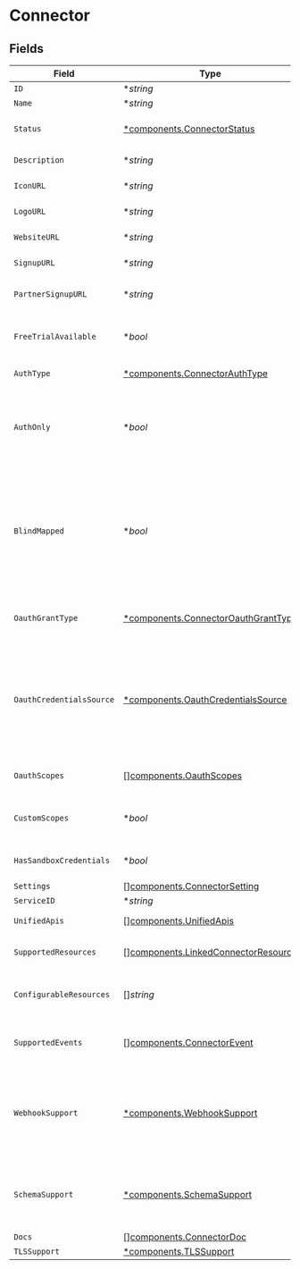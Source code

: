 # Connector


## Fields

| Field                                                                                                                                                                                                                                     | Type                                                                                                                                                                                                                                      | Required                                                                                                                                                                                                                                  | Description                                                                                                                                                                                                                               | Example                                                                                                                                                                                                                                   |
| ----------------------------------------------------------------------------------------------------------------------------------------------------------------------------------------------------------------------------------------- | ----------------------------------------------------------------------------------------------------------------------------------------------------------------------------------------------------------------------------------------- | ----------------------------------------------------------------------------------------------------------------------------------------------------------------------------------------------------------------------------------------- | ----------------------------------------------------------------------------------------------------------------------------------------------------------------------------------------------------------------------------------------- | ----------------------------------------------------------------------------------------------------------------------------------------------------------------------------------------------------------------------------------------- |
| `ID`                                                                                                                                                                                                                                      | **string*                                                                                                                                                                                                                                 | :heavy_minus_sign:                                                                                                                                                                                                                        | ID of the connector.                                                                                                                                                                                                                      | crm+salesforce                                                                                                                                                                                                                            |
| `Name`                                                                                                                                                                                                                                    | **string*                                                                                                                                                                                                                                 | :heavy_minus_sign:                                                                                                                                                                                                                        | Name of the connector.                                                                                                                                                                                                                    | Salesforce                                                                                                                                                                                                                                |
| `Status`                                                                                                                                                                                                                                  | [*components.ConnectorStatus](../../models/components/connectorstatus.md)                                                                                                                                                                 | :heavy_minus_sign:                                                                                                                                                                                                                        | Status of the connector. Connectors with status live or beta are callable.                                                                                                                                                                |                                                                                                                                                                                                                                           |
| `Description`                                                                                                                                                                                                                             | **string*                                                                                                                                                                                                                                 | :heavy_minus_sign:                                                                                                                                                                                                                        | A description of the object.                                                                                                                                                                                                              | A description                                                                                                                                                                                                                             |
| `IconURL`                                                                                                                                                                                                                                 | **string*                                                                                                                                                                                                                                 | :heavy_minus_sign:                                                                                                                                                                                                                        | Link to a small square icon for the connector.                                                                                                                                                                                            | https://res.cloudinary.com/apideck/image/upload/v1529456047/catalog/salesforce/icon128x128.png                                                                                                                                            |
| `LogoURL`                                                                                                                                                                                                                                 | **string*                                                                                                                                                                                                                                 | :heavy_minus_sign:                                                                                                                                                                                                                        | Link to the full logo for the connector.                                                                                                                                                                                                  | https://c1.sfdcstatic.com/content/dam/web/en_us/www/images/home/logo-salesforce-m.svg                                                                                                                                                     |
| `WebsiteURL`                                                                                                                                                                                                                              | **string*                                                                                                                                                                                                                                 | :heavy_minus_sign:                                                                                                                                                                                                                        | Link to the connector's website.                                                                                                                                                                                                          | https://www.salesforce.com                                                                                                                                                                                                                |
| `SignupURL`                                                                                                                                                                                                                               | **string*                                                                                                                                                                                                                                 | :heavy_minus_sign:                                                                                                                                                                                                                        | Link to the connector's signup page.                                                                                                                                                                                                      | https://www.salesforce.com/signup                                                                                                                                                                                                         |
| `PartnerSignupURL`                                                                                                                                                                                                                        | **string*                                                                                                                                                                                                                                 | :heavy_minus_sign:                                                                                                                                                                                                                        | Link to the connector's partner program signup page.                                                                                                                                                                                      | https://www.salesforce.com/partners                                                                                                                                                                                                       |
| `FreeTrialAvailable`                                                                                                                                                                                                                      | **bool*                                                                                                                                                                                                                                   | :heavy_minus_sign:                                                                                                                                                                                                                        | Set to `true` when the connector offers a free trial. Use `signup_url` to sign up for a free trial                                                                                                                                        |                                                                                                                                                                                                                                           |
| `AuthType`                                                                                                                                                                                                                                | [*components.ConnectorAuthType](../../models/components/connectorauthtype.md)                                                                                                                                                             | :heavy_minus_sign:                                                                                                                                                                                                                        | Type of authorization used by the connector                                                                                                                                                                                               | oauth2                                                                                                                                                                                                                                    |
| `AuthOnly`                                                                                                                                                                                                                                | **bool*                                                                                                                                                                                                                                   | :heavy_minus_sign:                                                                                                                                                                                                                        | Indicates whether a connector only supports authentication. In this case the connector is not mapped to a Unified API, but can be used with the Proxy API                                                                                 | true                                                                                                                                                                                                                                      |
| `BlindMapped`                                                                                                                                                                                                                             | **bool*                                                                                                                                                                                                                                   | :heavy_minus_sign:                                                                                                                                                                                                                        | Set to `true` when connector was implemented from downstream docs only and without API access. This state indicates that integration will require Apideck support, and access to downstream API to validate mapping quality.              | true                                                                                                                                                                                                                                      |
| `OauthGrantType`                                                                                                                                                                                                                          | [*components.ConnectorOauthGrantType](../../models/components/connectoroauthgranttype.md)                                                                                                                                                 | :heavy_minus_sign:                                                                                                                                                                                                                        | OAuth grant type used by the connector. More info: https://oauth.net/2/grant-types                                                                                                                                                        | authorization_code                                                                                                                                                                                                                        |
| `OauthCredentialsSource`                                                                                                                                                                                                                  | [*components.OauthCredentialsSource](../../models/components/oauthcredentialssource.md)                                                                                                                                                   | :heavy_minus_sign:                                                                                                                                                                                                                        | Location of the OAuth client credentials. For most connectors the OAuth client credentials are stored on integration and managed by the application owner. For others they are stored on connection and managed by the consumer in Vault. | integration                                                                                                                                                                                                                               |
| `OauthScopes`                                                                                                                                                                                                                             | [][components.OauthScopes](../../models/components/oauthscopes.md)                                                                                                                                                                        | :heavy_minus_sign:                                                                                                                                                                                                                        | List of OAuth Scopes available for this connector.                                                                                                                                                                                        |                                                                                                                                                                                                                                           |
| `CustomScopes`                                                                                                                                                                                                                            | **bool*                                                                                                                                                                                                                                   | :heavy_minus_sign:                                                                                                                                                                                                                        | Set to `true` when connector allows the definition of custom scopes.                                                                                                                                                                      | true                                                                                                                                                                                                                                      |
| `HasSandboxCredentials`                                                                                                                                                                                                                   | **bool*                                                                                                                                                                                                                                   | :heavy_minus_sign:                                                                                                                                                                                                                        | Indicates whether Apideck Sandbox OAuth credentials are available.                                                                                                                                                                        | true                                                                                                                                                                                                                                      |
| `Settings`                                                                                                                                                                                                                                | [][components.ConnectorSetting](../../models/components/connectorsetting.md)                                                                                                                                                              | :heavy_minus_sign:                                                                                                                                                                                                                        | N/A                                                                                                                                                                                                                                       |                                                                                                                                                                                                                                           |
| `ServiceID`                                                                                                                                                                                                                               | **string*                                                                                                                                                                                                                                 | :heavy_minus_sign:                                                                                                                                                                                                                        | Service provider identifier                                                                                                                                                                                                               | close                                                                                                                                                                                                                                     |
| `UnifiedApis`                                                                                                                                                                                                                             | [][components.UnifiedApis](../../models/components/unifiedapis.md)                                                                                                                                                                        | :heavy_minus_sign:                                                                                                                                                                                                                        | List of Unified APIs that feature this connector.                                                                                                                                                                                         |                                                                                                                                                                                                                                           |
| `SupportedResources`                                                                                                                                                                                                                      | [][components.LinkedConnectorResource](../../models/components/linkedconnectorresource.md)                                                                                                                                                | :heavy_minus_sign:                                                                                                                                                                                                                        | List of resources that are supported on the connector.                                                                                                                                                                                    |                                                                                                                                                                                                                                           |
| `ConfigurableResources`                                                                                                                                                                                                                   | []*string*                                                                                                                                                                                                                                | :heavy_minus_sign:                                                                                                                                                                                                                        | List of resources that have settings that can be configured.                                                                                                                                                                              | [<br/>"leads",<br/>"companies"<br/>]                                                                                                                                                                                                      |
| `SupportedEvents`                                                                                                                                                                                                                         | [][components.ConnectorEvent](../../models/components/connectorevent.md)                                                                                                                                                                  | :heavy_minus_sign:                                                                                                                                                                                                                        | List of events that are supported on the connector across all Unified APIs.                                                                                                                                                               |                                                                                                                                                                                                                                           |
| `WebhookSupport`                                                                                                                                                                                                                          | [*components.WebhookSupport](../../models/components/webhooksupport.md)                                                                                                                                                                   | :heavy_minus_sign:                                                                                                                                                                                                                        | How webhooks are supported for the connector. Sometimes the connector natively supports webhooks, other times Apideck virtualizes them based on polling.                                                                                  |                                                                                                                                                                                                                                           |
| `SchemaSupport`                                                                                                                                                                                                                           | [*components.SchemaSupport](../../models/components/schemasupport.md)                                                                                                                                                                     | :heavy_minus_sign:                                                                                                                                                                                                                        | When a connector has schema_support, a call can be made to retrieve a json schema that describes a downstream resource.                                                                                                                   |                                                                                                                                                                                                                                           |
| `Docs`                                                                                                                                                                                                                                    | [][components.ConnectorDoc](../../models/components/connectordoc.md)                                                                                                                                                                      | :heavy_minus_sign:                                                                                                                                                                                                                        | N/A                                                                                                                                                                                                                                       |                                                                                                                                                                                                                                           |
| `TLSSupport`                                                                                                                                                                                                                              | [*components.TLSSupport](../../models/components/tlssupport.md)                                                                                                                                                                           | :heavy_minus_sign:                                                                                                                                                                                                                        | N/A                                                                                                                                                                                                                                       |                                                                                                                                                                                                                                           |